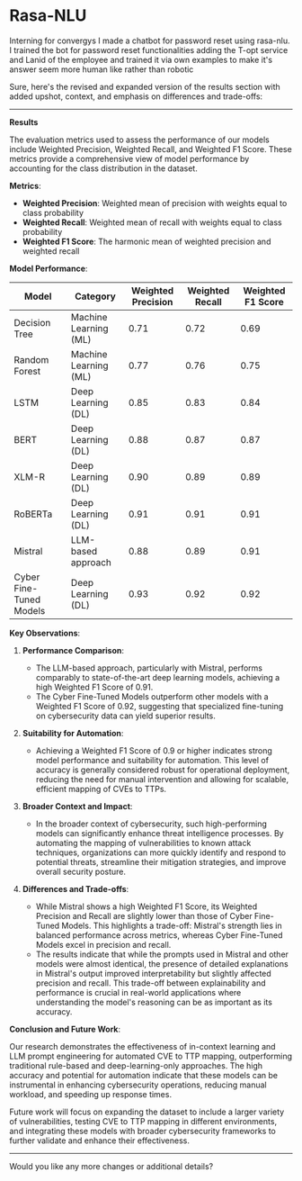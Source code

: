# Rasa-NLU
Interning for convergys I made a chatbot for password reset using rasa-nlu.
I trained the bot for password reset functionalities adding the T-opt service and Lanid of the employee and trained it via own examples to make it's answer seem more human like rather than robotic

Sure, here's the revised and expanded version of the results section with added upshot, context, and emphasis on differences and trade-offs:

---

**Results**

The evaluation metrics used to assess the performance of our models include Weighted Precision, Weighted Recall, and Weighted F1 Score. These metrics provide a comprehensive view of model performance by accounting for the class distribution in the dataset.

**Metrics**:
- **Weighted Precision**: Weighted mean of precision with weights equal to class probability
- **Weighted Recall**: Weighted mean of recall with weights equal to class probability
- **Weighted F1 Score**: The harmonic mean of weighted precision and weighted recall

**Model Performance**:

| Model                | Category                | Weighted Precision | Weighted Recall | Weighted F1 Score |
|----------------------|-------------------------|--------------------|-----------------|-------------------|
| Decision Tree        | Machine Learning (ML)   | 0.71               | 0.72            | 0.69              |
| Random Forest        | Machine Learning (ML)   | 0.77               | 0.76            | 0.75              |
| LSTM                 | Deep Learning (DL)      | 0.85               | 0.83            | 0.84              |
| BERT                 | Deep Learning (DL)      | 0.88               | 0.87            | 0.87              |
| XLM-R                | Deep Learning (DL)      | 0.90               | 0.89            | 0.89              |
| RoBERTa              | Deep Learning (DL)      | 0.91               | 0.91            | 0.91              |
| Mistral              | LLM-based approach      | 0.88               | 0.89            | 0.91              |
| Cyber Fine-Tuned Models | Deep Learning (DL) | 0.93               | 0.92            | 0.92              |

**Key Observations**:

1. **Performance Comparison**:
   - The LLM-based approach, particularly with Mistral, performs comparably to state-of-the-art deep learning models, achieving a high Weighted F1 Score of 0.91. 
   - The Cyber Fine-Tuned Models outperform other models with a Weighted F1 Score of 0.92, suggesting that specialized fine-tuning on cybersecurity data can yield superior results.

2. **Suitability for Automation**:
   - Achieving a Weighted F1 Score of 0.9 or higher indicates strong model performance and suitability for automation. This level of accuracy is generally considered robust for operational deployment, reducing the need for manual intervention and allowing for scalable, efficient mapping of CVEs to TTPs.

3. **Broader Context and Impact**:
   - In the broader context of cybersecurity, such high-performing models can significantly enhance threat intelligence processes. By automating the mapping of vulnerabilities to known attack techniques, organizations can more quickly identify and respond to potential threats, streamline their mitigation strategies, and improve overall security posture.

4. **Differences and Trade-offs**:
   - While Mistral shows a high Weighted F1 Score, its Weighted Precision and Recall are slightly lower than those of Cyber Fine-Tuned Models. This highlights a trade-off: Mistral's strength lies in balanced performance across metrics, whereas Cyber Fine-Tuned Models excel in precision and recall.
   - The results indicate that while the prompts used in Mistral and other models were almost identical, the presence of detailed explanations in Mistral's output improved interpretability but slightly affected precision and recall. This trade-off between explainability and performance is crucial in real-world applications where understanding the model's reasoning can be as important as its accuracy.

**Conclusion and Future Work**:

Our research demonstrates the effectiveness of in-context learning and LLM prompt engineering for automated CVE to TTP mapping, outperforming traditional rule-based and deep-learning-only approaches. The high accuracy and potential for automation indicate that these models can be instrumental in enhancing cybersecurity operations, reducing manual workload, and speeding up response times.

Future work will focus on expanding the dataset to include a larger variety of vulnerabilities, testing CVE to TTP mapping in different environments, and integrating these models with broader cybersecurity frameworks to further validate and enhance their effectiveness.

---

Would you like any more changes or additional details?
